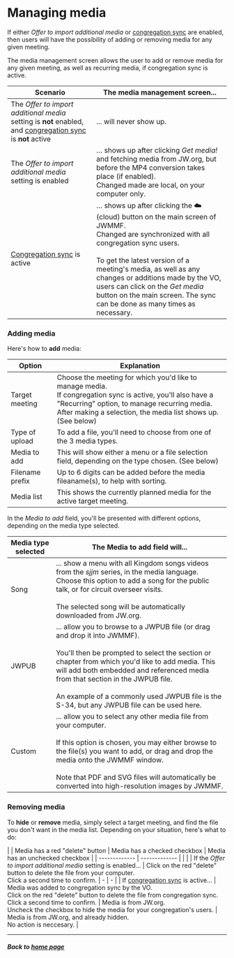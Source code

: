 # Managing media

If either *Offer to import additional media* or [congregation sync](https://sircharlo.github.io/jw-meeting-media-fetcher/congregation-sync) are enabled, then users will have the possibility of adding or removing media for any given meeting.

The media management screen allows the user to add or remove media for any given meeting, as well as recurring media, if congregation sync is active.


| Scenario  | The media management screen... |
| ------------- | ------------- |
| The *Offer to import additional media* setting is **not** enabled, and [congregation sync](https://sircharlo.github.io/jw-meeting-media-fetcher/congregation-sync) is **not** active  | ... will never show up.|
| The *Offer to import additional media* setting is enabled | … shows up after clicking *Get media!* and fetching media from JW.org, but before the MP4 conversion takes place (if enabled). <br>Changed made are local, on your computer only. |
| [Congregation sync](https://sircharlo.github.io/jw-meeting-media-fetcher/congregation-sync) is active | … shows up after clicking the **☁️** (cloud) button on the main screen of JWMMF.<br>Changed are synchronized with all congregation sync users. <br><br>To get the latest version of a meeting's media, as well as any changes or additions made by the VO, users can click on the *Get media* button on the main screen. The sync can be done as many times as necessary. |


### Adding media

Here's how to **add** media:


| Option  | Explanation |
| ------------- | ------------- |
| Target meeting  | Choose the meeting for which you'd like to manage media. <br>If congregation sync is active, you'll also have a "Recurring" option, to manage recurring media.<br>After making a selection, the media list shows up. (See below) |
| Type of upload  | To add a file, you'll need to choose from one of the 3 media types. |
| Media to add  | This will show either a menu or a file selection field, depending on the type chosen. (See below) |
| Filename prefix  | Up to 6 digits can be added before the media fileaname(s), to help with sorting. |
| Media list | This shows the currently planned media for the active target meeting. |


In the *Media to add* field, you'll be presented with different options, depending on the media type selected.

| Media type selected | The Media to add field will... |
| ------------- | ------------- |
| Song | ... show a menu with all Kingdom songs videos from the *sjjm* series, in the media language. Choose this option to add a song for the public talk, or for circuit overseer visits. <br><br>The selected song will be automatically downloaded from JW.org. |
| JWPUB | ... allow you to browse to a JWPUB file (or drag and drop it into JWMMF). <br><br>You'll then be prompted to select the section or chapter from which you'd like to add media. This will add both embedded and referenced media from that section in the JWPUB file. <br><br>An example of a commonly used JWPUB file is the S-34, but any JWPUB file can be used here. |
| Custom | ... allow you to select any other media file from your computer.  <br><br>If this option is chosen, you may either browse to the file(s) you want to add, or drag and drop the media onto the JWMMF window.<br><br>Note that PDF and SVG files will automatically be converted into high-resolution images by JWMMF. |



### Removing media

To **hide** or **remove** media, simply select a target meeting, and find the file you don't want in the media list. Depending on your situation, here's what to do:

|  | Media has a red "delete" button | Media has a checked checkbox | Media has an unchecked checkbox |
| ------------- | ------------- | | |
| If the *Offer to import additional media* setting is enabled... | Click on the red "delete" button to delete the file from your computer. <br>Click a second time to confirm. | - | - |
| If [congregation sync](https://sircharlo.github.io/jw-meeting-media-fetcher/congregation-sync) is active... | Media was added to congregation sync by the VO. <br>Click on the red "delete" button to delete the file from congregation sync. <br>Click a second time to confirm. | Media is from JW.org. <br>Uncheck the checkbox to hide the media for your congregation's users. | Media is from JW.org, and already hidden. <br>No action is neccesary. |


___

##### Back to [home page](https://sircharlo.github.io/jw-meeting-media-fetcher/)
